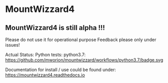 # MountWizzard4

## MountWizzard4 is still alpha !!!
Please do not use it for operational purpose
Feedback please only under issues!

Actual Status:
Python tests:
python3.7:  https://github.com/mworion/mountwizzard/workflows/python3.7/badge.svg

Documentation for install / use could be found under: https://mountwizzard4.readthedocs.io